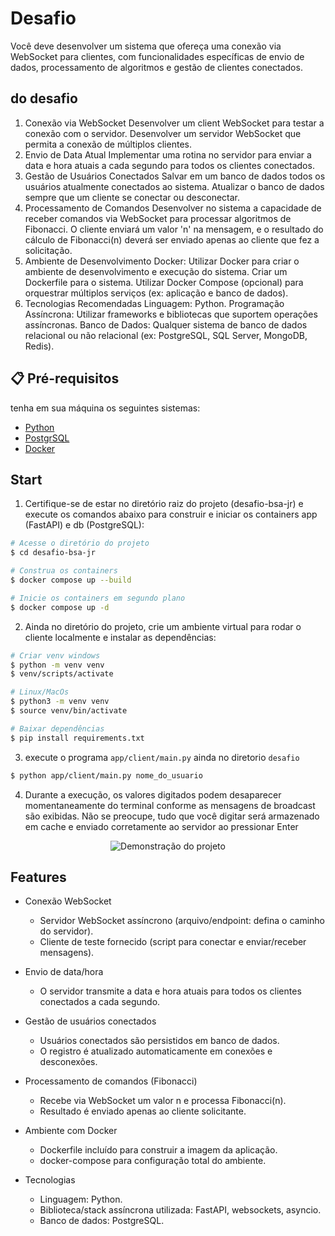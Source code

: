 # Desafio
Você deve desenvolver um sistema que ofereça uma conexão via WebSocket para clientes, com funcionalidades específicas de envio de dados, processamento de algoritmos e gestão de clientes conectados.

##  do desafio
1. Conexão via WebSocket
Desenvolver um client WebSocket para testar a conexão com o servidor.
Desenvolver um servidor WebSocket que permita a conexão de múltiplos clientes.
2. Envio de Data Atual
Implementar uma rotina no servidor para enviar a data e hora atuais a cada segundo para todos os clientes conectados.
3. Gestão de Usuários Conectados
Salvar em um banco de dados todos os usuários atualmente conectados ao sistema.
Atualizar o banco de dados sempre que um cliente se conectar ou desconectar.
4. Processamento de Comandos
Desenvolver no sistema a capacidade de receber comandos via WebSocket para processar algoritmos de Fibonacci.
O cliente enviará um valor 'n' na mensagem, e o resultado do cálculo de Fibonacci(n) deverá ser enviado apenas ao cliente que fez a solicitação.
5. Ambiente de Desenvolvimento
Docker:
Utilizar Docker para criar o ambiente de desenvolvimento e execução do sistema.
Criar um Dockerfile para o sistema.
Utilizar Docker Compose (opcional) para orquestrar múltiplos serviços (ex: aplicação e banco de dados).
6. Tecnologias Recomendadas
Linguagem: Python.
Programação Assíncrona: Utilizar frameworks e bibliotecas que suportem operações assíncronas.
Banco de Dados: Qualquer sistema de banco de dados relacional ou não relacional (ex: PostgreSQL, SQL Server, MongoDB, Redis).

## 📋 Pré-requisitos
tenha em sua máquina os seguintes sistemas:

- [Python](https://www.python.org/) 
- [PostgrSQL](https://www.postgresql.org/)
- [Docker](https://www.docker.com/)

## Start
1. Certifique-se de estar no diretório raiz do projeto (desafio-bsa-jr) e execute os comandos abaixo para construir e iniciar os containers app (FastAPI) e db (PostgreSQL):
```bash
# Acesse o diretório do projeto
$ cd desafio-bsa-jr

# Construa os containers
$ docker compose up --build  

# Inicie os containers em segundo plano
$ docker compose up -d          
```
2. Ainda no diretório do projeto, crie um ambiente virtual para rodar o cliente localmente e instalar as dependências:
```bash
# Criar venv windows
$ python -m venv venv
$ venv/scripts/activate

# Linux/MacOs
$ python3 -m venv venv
$ source venv/bin/activate

# Baixar dependências
$ pip install requirements.txt 
```
3. execute o programa `app/client/main.py` ainda no diretorio `desafio`
```bash
$ python app/client/main.py nome_do_usuario 
```
4. Durante a execução, os valores digitados podem desaparecer momentaneamente do terminal conforme as mensagens de broadcast são exibidas. Não se preocupe, tudo que você digitar será armazenado em cache e enviado corretamente ao servidor ao pressionar Enter

<p align="center">
  <img src="video.gif" alt="Demonstração do projeto" />
</p>


## Features

- Conexão WebSocket
  - Servidor WebSocket assíncrono (arquivo/endpoint: defina o caminho do servidor).
  - Cliente de teste fornecido (script para conectar e enviar/receber mensagens).

- Envio de data/hora
  - O servidor transmite a data e hora atuais para todos os clientes conectados a cada segundo.

- Gestão de usuários conectados
  - Usuários conectados são persistidos em banco de dados.
  - O registro é atualizado automaticamente em conexões e desconexões.

- Processamento de comandos (Fibonacci)
  - Recebe via WebSocket um valor n e processa Fibonacci(n).
  - Resultado é enviado apenas ao cliente solicitante.

- Ambiente com Docker
  - Dockerfile incluído para construir a imagem da aplicação.
  - docker-compose para configuração total do ambiente.

- Tecnologias
  - Linguagem: Python.
  - Biblioteca/stack assíncrona utilizada: FastAPI, websockets, asyncio.
  - Banco de dados: PostgreSQL.


